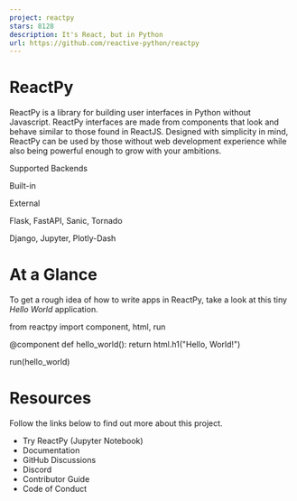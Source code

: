 ```yaml
---
project: reactpy
stars: 8128
description: It's React, but in Python
url: https://github.com/reactive-python/reactpy
---
```


ReactPy
=======

ReactPy is a library for building user interfaces in Python without Javascript. ReactPy interfaces are made from components that look and behave similar to those found in ReactJS. Designed with simplicity in mind, ReactPy can be used by those without web development experience while also being powerful enough to grow with your ambitions.

Supported Backends

Built-in

External

Flask, FastAPI, Sanic, Tornado

Django, Jupyter, Plotly-Dash

At a Glance
===========

To get a rough idea of how to write apps in ReactPy, take a look at this tiny _Hello World_ application.

from reactpy import component, html, run

@component
def hello\_world():
    return html.h1("Hello, World!")

run(hello\_world)

Resources
=========

Follow the links below to find out more about this project.

-   Try ReactPy (Jupyter Notebook)
-   Documentation
-   GitHub Discussions
-   Discord
-   Contributor Guide
-   Code of Conduct
